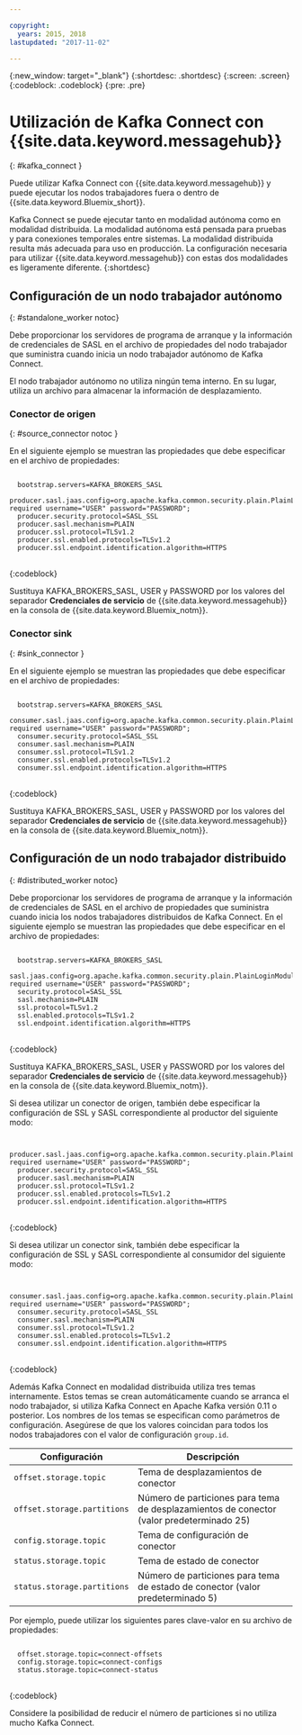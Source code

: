 ```yaml
---

copyright:
  years: 2015, 2018
lastupdated: "2017-11-02"

---
```


{:new_window: target="_blank"}
{:shortdesc: .shortdesc}
{:screen: .screen}
{:codeblock: .codeblock}
{:pre: .pre}

# Utilización de Kafka Connect con {{site.data.keyword.messagehub}}
{: #kafka_connect }

Puede utilizar Kafka Connect con {{site.data.keyword.messagehub}} y puede ejecutar los nodos trabajadores fuera o dentro de {{site.data.keyword.Bluemix_short}}.

Kafka Connect se puede ejecutar tanto en modalidad autónoma como en modalidad distribuida. La modalidad autónoma está pensada para pruebas y para conexiones temporales entre sistemas. La modalidad distribuida resulta más adecuada para uso en producción. La configuración necesaria para utilizar {{site.data.keyword.messagehub}} con estas dos modalidades es ligeramente diferente.
{:shortdesc}

## Configuración de un nodo trabajador autónomo
{: #standalone_worker notoc}

Debe proporcionar los servidores de programa de arranque y la información de credenciales de SASL en el archivo de propiedades del nodo trabajador que suministra cuando inicia un nodo trabajador autónomo de Kafka Connect.

El nodo trabajador autónomo no utiliza ningún tema interno. En su lugar, utiliza un archivo para almacenar la información de desplazamiento.

### Conector de origen
{: #source_connector notoc }

En el siguiente ejemplo se muestran las propiedades que debe especificar en el archivo de propiedades:

<pre>
<code>
  bootstrap.servers=KAFKA_BROKERS_SASL
  producer.sasl.jaas.config=org.apache.kafka.common.security.plain.PlainLoginModule required username="USER" password="PASSWORD";
  producer.security.protocol=SASL_SSL
  producer.sasl.mechanism=PLAIN
  producer.ssl.protocol=TLSv1.2
  producer.ssl.enabled.protocols=TLSv1.2
  producer.ssl.endpoint.identification.algorithm=HTTPS
</code>
</pre>
{:codeblock}

Sustituya KAFKA_BROKERS_SASL, USER y PASSWORD por los valores del separador **Credenciales de servicio** de {{site.data.keyword.messagehub}} en la consola de {{site.data.keyword.Bluemix_notm}}.

### Conector sink
{: #sink_connector }

En el siguiente ejemplo se muestran las propiedades que debe especificar en el archivo de propiedades:

<pre>
<code>
  bootstrap.servers=KAFKA_BROKERS_SASL
  consumer.sasl.jaas.config=org.apache.kafka.common.security.plain.PlainLoginModule required username="USER" password="PASSWORD";
  consumer.security.protocol=SASL_SSL
  consumer.sasl.mechanism=PLAIN
  consumer.ssl.protocol=TLSv1.2
  consumer.ssl.enabled.protocols=TLSv1.2
  consumer.ssl.endpoint.identification.algorithm=HTTPS
</code>
</pre>
{:codeblock}

Sustituya KAFKA_BROKERS_SASL, USER y PASSWORD por los valores del separador **Credenciales de servicio** de {{site.data.keyword.messagehub}} en la consola de {{site.data.keyword.Bluemix_notm}}.

## Configuración de un nodo trabajador distribuido
{: #distributed_worker notoc}

Debe proporcionar los servidores de programa de arranque y la información de credenciales de SASL en el archivo de propiedades que suministra cuando inicia los nodos trabajadores distribuidos de Kafka Connect. En el siguiente ejemplo se muestran las propiedades que debe especificar en el archivo de propiedades:

<pre>
<code>
  bootstrap.servers=KAFKA_BROKERS_SASL
  sasl.jaas.config=org.apache.kafka.common.security.plain.PlainLoginModule required username="USER" password="PASSWORD";
  security.protocol=SASL_SSL
  sasl.mechanism=PLAIN
  ssl.protocol=TLSv1.2
  ssl.enabled.protocols=TLSv1.2
  ssl.endpoint.identification.algorithm=HTTPS
</code>
</pre>
{:codeblock}

Sustituya KAFKA_BROKERS_SASL, USER y PASSWORD por los valores del separador **Credenciales de servicio** de {{site.data.keyword.messagehub}} en la consola de {{site.data.keyword.Bluemix_notm}}.

Si desea utilizar un conector de origen, también debe especificar la configuración de SSL y SASL correspondiente al productor del siguiente modo:

<pre>
<code>
  producer.sasl.jaas.config=org.apache.kafka.common.security.plain.PlainLoginModule required username="USER" password="PASSWORD";
  producer.security.protocol=SASL_SSL
  producer.sasl.mechanism=PLAIN
  producer.ssl.protocol=TLSv1.2
  producer.ssl.enabled.protocols=TLSv1.2
  producer.ssl.endpoint.identification.algorithm=HTTPS
</code>
</pre>
{:codeblock}

Si desea utilizar un conector sink, también debe especificar la configuración de SSL y SASL correspondiente al consumidor del siguiente modo:

<pre>
<code>
  consumer.sasl.jaas.config=org.apache.kafka.common.security.plain.PlainLoginModule required username="USER" password="PASSWORD";
  consumer.security.protocol=SASL_SSL
  consumer.sasl.mechanism=PLAIN
  consumer.ssl.protocol=TLSv1.2
  consumer.ssl.enabled.protocols=TLSv1.2
  consumer.ssl.endpoint.identification.algorithm=HTTPS
</code>
</pre>
{:codeblock}

Además Kafka Connect en modalidad distribuida utiliza tres temas internamente. Estos temas se crean automáticamente cuando se arranca el nodo trabajador, si utiliza Kafka Connect en Apache Kafka versión 0.11 o posterior. Los nombres de los temas se especifican como parámetros de configuración. Asegúrese de que los valores coincidan para todos los nodos trabajadores con el valor de configuración `group.id`.

| Configuración               | Descripción                                                         |
| --------------------------- | ------------------------------------------------------------------- |
| `offset.storage.topic`      | Tema de desplazamientos de conector                                             |
| `offset.storage.partitions` | Número de particiones para tema de desplazamientos de conector (valor predeterminado 25) |
| `config.storage.topic`      | Tema de configuración de conector                                       |
| `status.storage.topic`      | Tema de estado de conector                                              |
| `status.storage.partitions` | Número de particiones para tema de estado de conector (valor predeterminado 5)          |

Por ejemplo, puede utilizar los siguientes pares clave-valor en su archivo de propiedades:

<pre>
<code>
  offset.storage.topic=connect-offsets
  config.storage.topic=connect-configs
  status.storage.topic=connect-status
</code>
</pre>
{:codeblock}

Considere la posibilidad de reducir el número de particiones si no utiliza mucho Kafka Connect.



